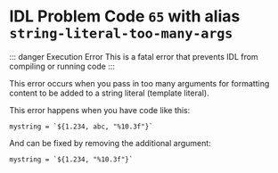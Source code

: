 # IDL Problem Code `65` with alias `string-literal-too-many-args`

::: danger Execution Error
This is a fatal error that prevents IDL from compiling or running code
:::

This error occurs when you pass in too many arguments for formatting content to be added to a string literal (template literal).

This error happens when you have code like this:

```idl
mystring = `${1.234, abc, "%10.3f"}`
```

And can be fixed by removing the additional argument:

```idl
mystring = `${1.234, "%10.3f"}`
```
